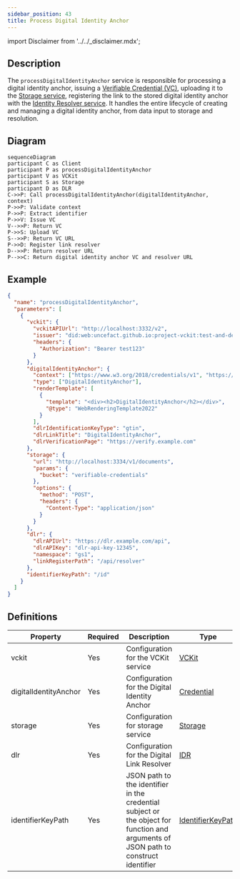 ```yaml
---
sidebar_position: 43
title: Process Digital Identity Anchor
---
```


import Disclaimer from '../../\_disclaimer.mdx';

<Disclaimer />

## Description

The `processDigitalIdentityAnchor` service is responsible for processing a digital identity anchor, issuing a [Verifiable Credential (VC)](https://uncefact.github.io/spec-untp/docs/specification/VerifiableCredentials), uploading it to the [Storage service](/docs/mock-apps/dependent-services/storage-service), registering the link to the stored digital identity anchor with the [Identity Resolver service](/docs/mock-apps/dependent-services/identity-resolution-service). It handles the entire lifecycle of creating and managing a digital identity anchor, from data input to storage and resolution.

## Diagram

```mermaid
sequenceDiagram
participant C as Client
participant P as processDigitalIdentityAnchor
participant V as VCKit
participant S as Storage
participant D as DLR
C->>P: Call processDigitalIdentityAnchor(digitalIdentityAnchor, context)
P->>P: Validate context
P->>P: Extract identifier
P->>V: Issue VC
V-->>P: Return VC
P->>S: Upload VC
S-->>P: Return VC URL
P->>D: Register link resolver
D-->>P: Return resolver URL
P-->>C: Return digital identity anchor VC and resolver URL
```

## Example

```json
{
  "name": "processDigitalIdentityAnchor",
  "parameters": [
    {
      "vckit": {
        "vckitAPIUrl": "http://localhost:3332/v2",
        "issuer": "did:web:uncefact.github.io:project-vckit:test-and-development",
        "headers": {
          "Authorization": "Bearer test123"
        }
      },
      "digitalIdentityAnchor": {
        "context": ["https://www.w3.org/2018/credentials/v1", "https://gs1.org/voc/"],
        "type": ["DigitalIdentityAnchor"],
        "renderTemplate": [
          {
            "template": "<div><h2>DigitalIdentityAnchor</h2></div>",
            "@type": "WebRenderingTemplate2022"
          }
        ],
        "dlrIdentificationKeyType": "gtin",
        "dlrLinkTitle": "DigitalIdentityAnchor",
        "dlrVerificationPage": "https://verify.example.com"
      },
      "storage": {
        "url": "http://localhost:3334/v1/documents",
        "params": {
          "bucket": "verifiable-credentials"
        },
        "options": {
          "method": "POST",
          "headers": {
            "Content-Type": "application/json"
          }
        }
      },
      "dlr": {
        "dlrAPIUrl": "https://dlr.example.com/api",
        "dlrAPIKey": "dlr-api-key-12345",
        "namespace": "gs1",
        "linkRegisterPath": "/api/resolver"
      },
      "identifierKeyPath": "/id"
    }
  ]
}
```

## Definitions

| Property              | Required | Description                                                                                                                         | Type                                                            |
| --------------------- | -------- | ----------------------------------------------------------------------------------------------------------------------------------- | --------------------------------------------------------------- |
| vckit                 | Yes      | Configuration for the VCKit service                                                                                                 | [VCKit](/docs/mock-apps/common/vckit)                           |
| digitalIdentityAnchor | Yes      | Configuration for the Digital Identity Anchor                                                                                       | [Credential](/docs/mock-apps/common/credential)                 |
| storage               | Yes      | Configuration for storage service                                                                                                   | [Storage](/docs/mock-apps/common/storage)                       |
| dlr                   | Yes      | Configuration for the Digital Link Resolver                                                                                         | [IDR](/docs/mock-apps/common/idr)                               |
| identifierKeyPath     | Yes      | JSON path to the identifier in the credential subject or the object for function and arguments of JSON path to construct identifier | [IdentifierKeyPath](/docs/mock-apps/common/identifier-key-path) |
